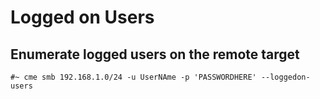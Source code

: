 # Logged on Users

## Enumerate logged users on the remote target

```
#~ cme smb 192.168.1.0/24 -u UserNAme -p 'PASSWORDHERE' --loggedon-users
```
